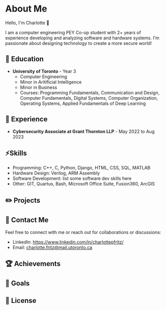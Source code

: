 # About Me

Hello, I'm Charlotte 🌼

I am a computer engineering PEY Co-op student with 2+ years of experience developing and analyzing software and hardware systems. I'm passionate about designing technology to create a more secure world!

## 🌟 Education

- **University of Toronto** - Year 3
  - Computer Engineering
  - Minor in Aritificial Intelligence
  - Minor in Business
  - Courses: Programming Fundamentals, Communication and Design, Computer Fundamentals, Digital
Systems, Computer Organization, Operating Systems, Applied Fundamentals of Deep Learning

## 💼 Experience

- **Cybersecurity Associate at Grant Thornton LLP** - May 2022 to Aug 2023


## ⚡️Skills

- Programming: C++, C, Python, Django, HTML, CSS, SQL, MATLAB 
- Hardware Design: Verilog, ARM Assembly
- Software Development: list some software dev skills here
- Other: GIT, Quartus, Bash, Microsoft Office Suite, Fusion360, ArcGIS


## ✏️ Projects

## 🔗 Contact Me

Feel free to connect with me or reach out for collaborations or discussions:

- LinkedIn: https://www.linkedin.com/in/charlottepfritz/
- Email: charlotte.fritz@mail.utoronto.ca

## 🏆 Achievements


## 🌻 Goals


## 📝 License
